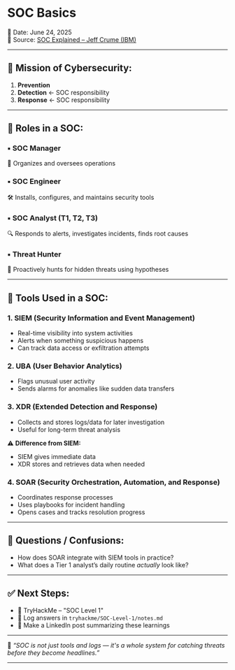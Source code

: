 # SOC Basics  
📆 Date: June 24, 2025  
🎥 Source: [SOC Explained – Jeff Crume (IBM)](https://youtu.be/OHkWXFheSKM?si=TGUo0zKepwVPdzo6)

---

## 🎯 Mission of Cybersecurity:
1. **Prevention**
2. **Detection** ← SOC responsibility
3. **Response** ← SOC responsibility

---

## 👥 Roles in a SOC:

### ▪️ SOC Manager  
🧠 Organizes and oversees operations  

### ▪️ SOC Engineer  
🛠️ Installs, configures, and maintains security tools  

### ▪️ SOC Analyst (T1, T2, T3)  
🔍 Responds to alerts, investigates incidents, finds root causes  

### ▪️ Threat Hunter  
🎯 Proactively hunts for hidden threats using hypotheses

---

## 🧰 Tools Used in a SOC:

### 1. **SIEM** (Security Information and Event Management)  
- Real-time visibility into system activities  
- Alerts when something suspicious happens  
- Can track data access or exfiltration attempts  

### 2. **UBA** (User Behavior Analytics)  
- Flags unusual user activity  
- Sends alarms for anomalies like sudden data transfers  

### 3. **XDR** (Extended Detection and Response)  
- Collects and stores logs/data for later investigation  
- Useful for long-term threat analysis  

⚠️ **Difference from SIEM:**  
- SIEM gives immediate data  
- XDR stores and retrieves data when needed  

### 4. **SOAR** (Security Orchestration, Automation, and Response)  
- Coordinates response processes  
- Uses playbooks for incident handling  
- Opens cases and tracks resolution progress

---

## 💬 Questions / Confusions:
- How does SOAR integrate with SIEM tools in practice?
- What does a Tier 1 analyst’s daily routine *actually* look like?

---

## ✅ Next Steps:
- 🧪 TryHackMe – "SOC Level 1"
- 📁 Log answers in `tryhackme/SOC-Level-1/notes.md`
- 💬 Make a LinkedIn post summarizing these learnings

---

🧠 _“SOC is not just tools and logs — it's a whole system for catching threats *before* they become headlines.”_

---

